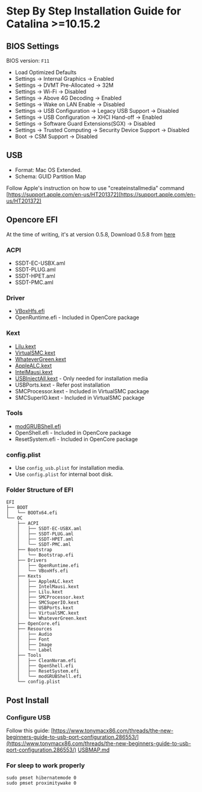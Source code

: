 # Step By Step Installation Guide for Catalina >=10.15.2

## BIOS Settings

BIOS version: `F11`

- Load Optimized Defaults
- Settings -> Internal Graphics -> Enabled
- Settings -> DVMT Pre-Allocated -> 32M
- Settings -> Wi-Fi -> Disabled
- Settings -> Above 4G Decoding -> Enabled
- Settings -> Wake on LAN Enable -> Disabled
- Settings -> USB Configuration -> Legacy USB Support -> Disabled
- Settings -> USB Configuration -> XHCI Hand-off -> Enabled
- Settings -> Software Guard Extensions(SGX) -> Disabled
- Settings -> Trusted Computing -> Security Device Support -> Disabled
- Boot -> CSM Support -> Disabled


## USB

- Format: Mac OS Extended.
- Schema: GUID Partition Map       

Follow Apple's instruction on how to use "createinstallmedia" command [https://support.apple.com/en-us/HT201372](https://support.apple.com/en-us/HT201372)

## Opencore EFI

At the time of writing, it's at version 0.5.8, Download 0.5.8 from [here](https://github.com/acidanthera/OpenCorePkg/releases/download/0.5.8/OpenCore-0.5.8-RELEASE.zip)

### ACPI 
- SSDT-EC-USBX.aml
- SSDT-PLUG.aml
- SSDT-HPET.aml
- SSDT-PMC.aml

### Driver
- [VBoxHfs.efi](https://github.com/acidanthera/AppleSupportPkg/releases/download/2.1.7/AppleSupport-2.1.7-RELEASE.zip)
- OpenRuntime.efi - Included in OpenCore package

### Kext
- [Lilu.kext](https://github.com/acidanthera/Lilu/releases/download/1.4.4/Lilu-1.4.4-RELEASE.zip)
- [VirtualSMC.kext](https://github.com/acidanthera/VirtualSMC/releases/download/1.1.3/VirtualSMC-1.1.3-RELEASE.zip)
- [WhateverGreen.kext](https://github.com/acidanthera/WhateverGreen/releases/download/1.3.9/WhateverGreen-1.3.9-RELEASE.zip)
- [AppleALC.kext](https://github.com/acidanthera/AppleALC/releases/download/1.4.9/AppleALC-1.4.9-RELEASE.zip)
- [IntelMausi.kext](https://github.com/acidanthera/IntelMausi/releases/download/1.0.2/IntelMausi-1.0.2-RELEASE.zip)
- [USBInjectAll.kext](https://bitbucket.org/RehabMan/os-x-usb-inject-all/downloads/RehabMan-USBInjectAll-2018-1108.zip) - Only needed for installation media
- USBPorts.kext - Refer post installation
- SMCProcessor.kext - Included in VirtualSMC package
- SMCSuperIO.kext - Included in VirtualSMC package

### Tools
- [modGRUBShell.efi](https://github.com/datasone/grub-mod-setup_var/releases/download/1.1/modGRUBShell.efi)
- OpenShell.efi - Included in OpenCore package
- ResetSystem.efi - Included in OpenCore package

### config.plist

- Use `config_usb.plist` for installation media.
- Use `config.plist` for internal boot disk.

### Folder Structure of EFI

```
EFI
├── BOOT
│   └── BOOTx64.efi
└── OC
    ├── ACPI
    │   ├── SSDT-EC-USBX.aml
    │   ├── SSDT-PLUG.aml
    │   ├── SSDT-HPET.aml
    │   └── SSDT-PMC.aml
    ├── Bootstrap
    │   └── Bootstrap.efi
    ├── Drivers
    │   ├── OpenRuntime.efi
    │   └── VBoxHfs.efi
    ├── Kexts
    │   ├── AppleALC.kext
    │   ├── IntelMausi.kext
    │   ├── Lilu.kext
    │   ├── SMCProcessor.kext
    │   ├── SMCSuperIO.kext
    │   ├── USBPorts.kext
    │   ├── VirtualSMC.kext
    │   └── WhateverGreen.kext
    ├── OpenCore.efi
    ├── Resources
    │   ├── Audio
    │   ├── Font
    │   ├── Image
    │   └── Label
    ├── Tools
    │   ├── CleanNvram.efi
    │   ├── OpenShell.efi
    │   ├── ResetSystem.efi
    │   └── modGRUBShell.efi
    └── config.plist
```


## Post Install

### Configure USB
Follow this guide: [https://www.tonymacx86.com/threads/the-new-beginners-guide-to-usb-port-configuration.286553/](https://www.tonymacx86.com/threads/the-new-beginners-guide-to-usb-port-configuration.286553/)
[USBMAP.md](USBMAP.md) 


### For sleep to work properly

```
sudo pmset hibernatemode 0
sudo pmset proximitywake 0
```
